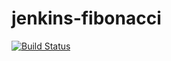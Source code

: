 # jenkins-fibonacci

[![Build Status](http://ec2-3-214-45-178.compute-1.amazonaws.com/buildStatus/icon?job=fibonacci-jenkins)](http://ec2-3-214-45-178.compute-1.amazonaws.com/job/fibonacci-jenkins/)